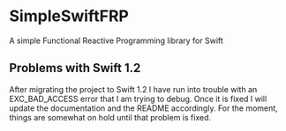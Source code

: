 # SimpleSwiftFRP
A simple Functional Reactive Programming library for Swift

## Problems with Swift 1.2

After migrating the project to Swift 1.2 I have run into trouble with an EXC_BAD_ACCESS error that I am trying to debug. Once it is fixed I will update the documentation and the README accordingly.
For the moment, things are somewhat on hold until that problem is fixed.
